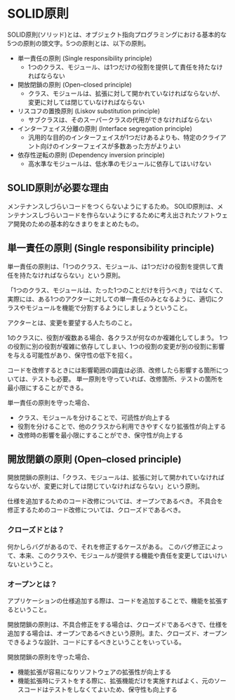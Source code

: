 # SOLID原則

SOLID原則(ソリッド)とは、オブジェクト指向プログラミングにおける基本的な5つの原則の頭文字。5つの原則とは、以下の原則。


- 単一責任の原則 (Single responsibility principle)
    - 1つのクラス、モジュール、は1つだけの役割を提供して責任を持たなければならない
- 開放閉鎖の原則 (Open–closed principle)
    - クラス、モジュールは、拡張に対して開かれていなければならないが、変更に対しては閉じていなければならない
- リスコフの置換原則 (Liskov substitution principle)
    - サブクラスは、そのスーパークラスの代用ができなければならない
- インターフェイス分離の原則 (Interface segregation principle)
    - 汎用的な目的のインターフェイスが1つだけあるよりも、特定のクライアント向けのインターフェイスが多数あった方がよりよい
- 依存性逆転の原則 (Dependency inversion principle)
    - 高水準なモジュールは、低水準のモジュールに依存してはいけない


## SOLID原則が必要な理由
メンテナンスしづらいコードをつくらないようにするため。
SOLID原則は、メンテナンスしづらいコードを作らないようにするために考え出されたソフトウェア開発のための基本的なきまりをまとめたもの。


## 単一責任の原則 (Single responsibility principle)
単一責任の原則は、「1つのクラス、モジュール、は1つだけの役割を提供して責任を持たなければならない」という原則。

「1つのクラス、モジュールは、たった1つのことだけを行うべき」ではなくて、実際には、ある1つのアクターに対しての単一責任のみとなるように、適切にクラスやモジュールを機能で分割するようにしましょうということ。

アクターとは、変更を要望する人たちのこと。

1のクラスに、役割が複数ある場合、各クラスが何なのか複雑化してしまう。
1つの役割に別の役割が複雑に依存してしまい、1つの役割の変更が別の役割に影響を与える可能性があり、保守性の低下を招く。

コードを改修するときには影響範囲の調査は必須、改修したら影響する箇所については、テストも必要。
単一原則を守っていれば、改修箇所、テストの箇所を最小限にすることができる。

単一責任の原則を守った場合、

- クラス、モジュールを分けることで、可読性が向上する
- 役割を分けることで、他のクラスから利用できやすくなり拡張性が向上する
- 改修時の影響を最小限にすることができ、保守性が向上する


## 開放閉鎖の原則 (Open–closed principle)
開放閉鎖の原則は、「クラス、モジュールは、拡張に対して開かれていなければならないが、変更に対しては閉じていなければならない」という原則。

仕様を追加するためのコード改修については、オープンであるべき。
不具合を修正するためのコード改修については、クローズドであるべき。

### クローズドとは？
何かしらバグがあるので、それを修正するケースがある。
このバグ修正によって、本来、このクラスや、モジュールが提供する機能や責任を変更してはいけいないということ。

### オープンとは？
アプリケーションの仕様追加する際は、コードを追加することで、機能を拡張するということ。


開放閉鎖の原則は、不具合修正をする場合は、クローズドであるべきで、仕様を追加する場合は、オープンであるべきという原則。また、クローズド、オープンできるような設計、コードにするべきということをいっている。


開放閉鎖の原則を守った場合、

- 機能拡張が容易になりソフトウェアの拡張性が向上する
- 機能拡張時にテストをする際に、拡張機能だけを実施すればよく、元のソースコードはテストをしなくてよいため、保守性も向上する



